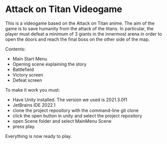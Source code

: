 # Attack on Titan Videogame
 
This is a videogame based on the Attack on Titan anime. 
The aim of the game is to save humanity from the attack of the titans. 
In particular, the player must defeat a minimum of 3 giants in the innermost arena in order to open the doors and reach the final boss on the other side of the map. 

Contents:
- Main Start Menu
- Opening scene explaining the story
- Battlefield
- Victory screen
- Defeat screen

To make it work you must:
- Have Unity installed. The version we used is 2021.3.0f1
- JetBrains IDE 2022.1
- clone the project repository with the command-line git clone
- click the open button in unity and select the project repository
- open Scene folder and select MainMenu Scene
- press play.

Everything is now ready to play.
